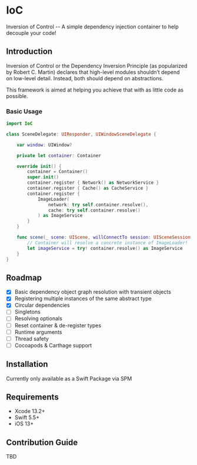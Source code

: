 # IoC

Inversion of Control -- A simple dependency injection container to help decouple your code!

## Introduction

Inversion of Control or the Dependency Inversion Principle (as popularized by Robert C. Martin) declares that high-level modules shouldn’t depend on low-level detail. Instead, both should depend on abstractions.

This framework is aimed at helping you achieve that with as little code as possible. 

### Basic Usage

```swift
import IoC

class SceneDelegate: UIResponder, UIWindowSceneDelegate {

    var window: UIWindow?

    private let container: Container

    override init() {
        container = Container()
        super.init()
        container.register { Network() as NetworkService }
        container.register { Cache() as CacheService }
        container.register { 
            ImageLoader(
                network: try self.container.resolve(),
                cache: try self.container.resolve()
            ) as ImageService 
        }
    }

    func scene(_ scene: UIScene, willConnectTo session: UISceneSession, options connectionOptions: UIScene.ConnectionOptions) {
        // Container will resolve a concrete instance of ImageLoader!
        let imageService = try! container.resolve() as ImageService
    }
}
```

## Roadmap

- [x] Basic dependency object graph resolution with transient objects
- [x] Registering multiple instances of the same abstract type
- [x] Circular dependencies
- [ ] Singletons
- [ ] Resolving optionals
- [ ] Reset container & de-register types
- [ ] Runtime arguments
- [ ] Thread safety
- [ ] Cocoapods & Carthage support

## Installation

Currently only available as a Swift Package via SPM

## Requirements

- Xcode 13.2+
- Swift 5.5+
- iOS 13+

## Contribution Guide

TBD
